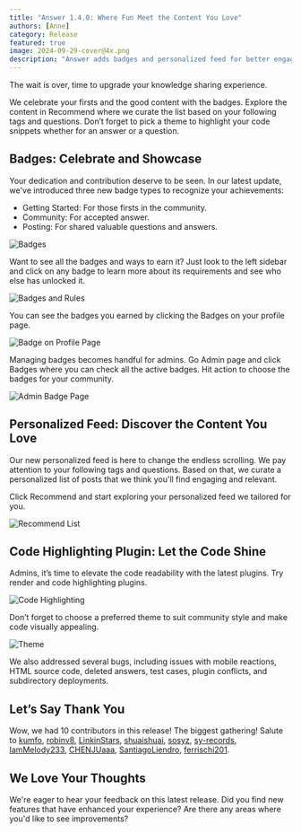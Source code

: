 ```yaml
---
title: "Answer 1.4.0: Where Fun Meet the Content You Love"
authors: [Anne]
category: Release
featured: true
image: 2024-09-29-cover@4x.png
description: "Answer adds badges and personalized feed for better engagement and experience."
---
```


The wait is over, time to upgrade your knowledge sharing experience.
   
We celebrate your firsts and the good content with the badges. Explore the content in Recommend where we curate the list based on your following tags and questions. Don’t forget to pick a theme to highlight your code snippets whether for an answer or a question.

## Badges: Celebrate and Showcase
Your dedication and contribution deserve to be seen. In our latest update, we've introduced three new badge types to recognize your achievements:
* Getting Started: For those firsts in the community.
* Community: For accepted answer. 
* Posting: For shared valuable questions and answers.

![Badges](Getting%20Started.png)

Want to see all the badges and ways to earn it? Just look to the left sidebar and click on any badge to learn more about its requirements and see who else has unlocked it. 

![Badges and Rules](Badges%20Rule.png)

You can see the badges you earned by clicking the Badges on your profile page. 

![Badge on Profile Page](Badges%20Profile%20Page.gif)

Managing badges becomes handful for admins. Go Admin page and click Badges where you can check all the active badges. Hit action to choose the badges for your community. 

![Admin Badge Page](Admin-Badges.png)

## Personalized Feed: Discover the Content You Love
Our new personalized feed is here to change the endless scrolling. 
We pay attention to your following tags and questions. Based on that, we curate a personalized list of posts that we think you'll find engaging and relevant.

Click Recommend and start exploring your personalized feed we tailored for you.

![Recommend List](RecommendList.png)

## Code Highlighting Plugin: Let the Code Shine
Admins, it’s time to elevate the code readability with the latest plugins. Try render and code highlighting plugins.

![Code Highlighting](Code%20Highlight.png)

Don’t forget to choose a preferred theme to suit community style and make code visually appealing. 

![Theme](Highlight%20Theme.png)

We also addressed several bugs, including issues with mobile reactions, HTML source code, deleted answers, test cases, plugin conflicts, and subdirectory deployments.

## Let’s Say Thank You
Wow, we had 10 contributors in this release! The biggest gathering! Salute to [kumfo](https://github.com/kumfo), [robinv8](https://github.com/robinv8), [LinkinStars](https://github.com/LinkinStars), [shuaishuai](https://github.com/shuashuai), [sosyz](https://github.com/sosyz), [sy-records](https://github.com/sy-records), [IamMelody233](https://github.com/IamMelody233), [CHENJUaaa](https://github.com/CHENJUaaa), [SantiagoLiendro](https://github.com/SantiagoLiendro), [ferrischi201](https://github.com/ferrischi201).

## We Love Your Thoughts
We're eager to hear your feedback on this latest release. Did you find new features that have enhanced your experience? Are there any areas where you'd like to see improvements?

